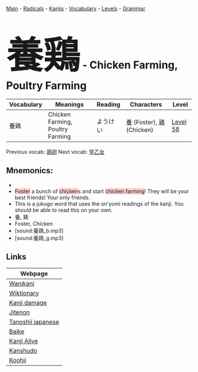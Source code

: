 <style> bigfont {font-size: 100px}</style>
[Main](../README.md) -
[Radicals](../radicals.md) -
[Kanjis](../kanjis.md) -
[Vocabulary](../vocabulary.md) -
[Levels](../levels.md) -
[Grammar](../grammar.md)
# <bigfont> 養鶏</bigfont> - Chicken Farming, Poultry Farming 

| Vocabulary | Meanings | Reading | Characters | Level |
| --- | --- | --- | --- | --- |
| 養鶏 | Chicken Farming, Poultry Farming | ようけい |  [養](../kanjis/養.md) (Foster), [鶏](../kanjis/鶏.md) (Chicken) | [Level 58](../levels/wk_level58.md) |

Previous vocab: [鶏卵](鶏卵.md) Next vocab: [早乙女](早乙女.md) 

## Mnemonics:

* 
* <span style="background-color:#ffcccb"> Foster</span> a bunch of <span style="background-color:#ffcccb"> chicken</span>s and start <span style="background-color:#ffcccb"> chicken farming</span>! They will be your best friends! Your only friends.
* This is a jukugo word that uses the on'yomi readings of the kanji. You should be able to read this on your own.
* 養, 鶏
* Foster, Chicken
* [sound:養鶏_b.mp3]
* [sound:養鶏_g.mp3]


## Links 

| Webpage |
| --- |
| [Wanikani          ](https://www.wanikani.com/kanji/養鶏) |
| [Wiktionary        ](https://en.wiktionary.org/wiki/養鶏) |
| [Kanji damage      ](http://www.kanjidamage.com/kanji/search?utf8=✓&q=養鶏) |
| [Jitenon           ](https://jitenon.com/kanji/養鶏) |
| [Tanoshii japanese ](https://www.tanoshiijapanese.com/dictionary/kanji.cfm?k=養鶏) |
| [Baike             ](https://baike.baidu.com/item/養鶏) |
| [Kanji Alive       ](https://app.kanjialive.com/養鶏) |
| [Kanshudo          ](https://www.kanshudo.com/searchmn?q=養鶏) |
| [Koohii            ](https://kanji.koohii.com/study/kanji/養鶏) |
